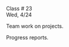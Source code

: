 
<div class="lecture1">

<div class="column_date">

Class # 23 <br>
Wed, 4/24

</div>

<div class="column_materials">
<p markdown="block">

Team work on projects.

Progress reports.

</p>
</div>


<div class="column_assign">
<p markdown="block">




</p>
</div>

</div>
